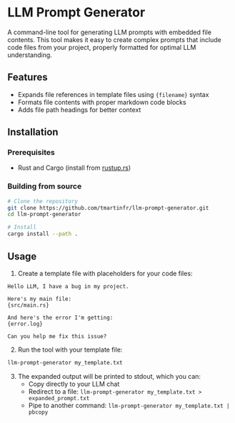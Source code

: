 # LLM Prompt Generator

A command-line tool for generating LLM prompts with embedded file contents.
This tool makes it easy to create complex prompts that include code files from
your project, properly formatted for optimal LLM understanding.

## Features

- Expands file references in template files using `{filename}` syntax
- Formats file contents with proper markdown code blocks
- Adds file path headings for better context

## Installation

### Prerequisites

- Rust and Cargo (install from [rustup.rs](https://rustup.rs/))

### Building from source

```bash
# Clone the repository
git clone https://github.com/tmartinfr/llm-prompt-generator.git
cd llm-prompt-generator

# Install
cargo install --path .
```

## Usage

1. Create a template file with placeholders for your code files:

```
Hello LLM, I have a bug in my project.

Here's my main file:
{src/main.rs}

And here's the error I'm getting:
{error.log}

Can you help me fix this issue?
```

2. Run the tool with your template file:

```bash
llm-prompt-generator my_template.txt
```

3. The expanded output will be printed to stdout, which you can:
   - Copy directly to your LLM chat
   - Redirect to a file: `llm-prompt-generator my_template.txt > expanded_prompt.txt`
   - Pipe to another command: `llm-prompt-generator my_template.txt | pbcopy`

